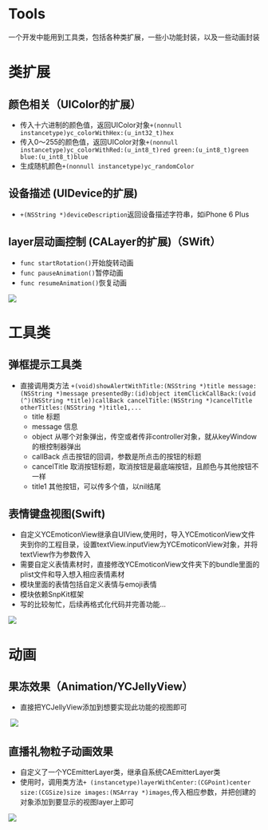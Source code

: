 # Tools
一个开发中能用到工具类，包括各种类扩展，一些小功能封装，以及一些动画封装

# 类扩展
## 颜色相关（UIColor的扩展）
- 传入十六进制的颜色值，返回UIColor对象`+(nonnull instancetype)yc_colorWithHex:(u_int32_t)hex`
- 传入0～255的颜色值，返回UIColor对象`+(nonnull instancetype)yc_colorWithRed:(u_int8_t)red green:(u_int8_t)green blue:(u_int8_t)blue` 
- 生成随机颜色`+(nonnull instancetype)yc_randomColor`

## 设备描述 (UIDevice的扩展)
- `+(NSString *)deviceDescription`返回设备描述字符串，如iPhone 6 Plus

## layer层动画控制 (CALayer的扩展)（SWift）
- `func startRotation()`开始旋转动画
- `func pauseAnimation()`暂停动画
- `func resumeAnimation()`恢复动画

![](./Sources/pauseAnimation.gif)

# 工具类
## 弹框提示工具类
- 直接调用类方法 `+(void)showAlertWithTitle:(NSString *)title message:(NSString *)message presentedBy:(id)object itemClickCallBack:(void (^)(NSString *title))callBack cancelTitle:(NSString *)cancelTitle otherTitles:(NSString *)title1,...`
  - title 标题
  - message 信息
  - object 从哪个对象弹出，传空或者传非controller对象，就从keyWindow的根控制器弹出
  - callBack 点击按钮的回调，参数是所点击的按钮的标题
  - cancelTitle 取消按钮标题，取消按钮是最底端按钮，且颜色与其他按钮不一样
  - title1 其他按钮，可以传多个值，以nil结尾

## 表情键盘视图(Swift)
- 自定义YCEmoticonView继承自UIView,使用时，导入YCEmoticonView文件夹到你的工程目录，设置textView.inputView为YCEmoticonView对象，并将textView作为参数传入
- 需要自定义表情素材时，直接修改YCEmoticonView文件夹下的bundle里面的plist文件和导入想入相应表情素材
- 模块里面的表情包括自定义表情与emoji表情
- 模块依赖SnpKit框架
- 写的比较匆忙，后续再格式化代码并完善功能...

![](./Sources/emoticonView.gif)

# 动画
## 果冻效果（Animation/YCJellyView）
- 直接把YCJellyView添加到想要实现此功能的视图即可

  ![](./Sources/jellyView.gif)

## 直播礼物粒子动画效果
- 自定义了一个YCEmitterLayer类，继承自系统CAEmitterLayer类
- 使用时，调用类方法`+ (instancetype)layerWithCenter:(CGPoint)center size:(CGSize)size images:(NSArray *)images`,传入相应参数，并把创建的对象添加到要显示的视图layer上即可

![](./Sources/emitterLayer.gif)
